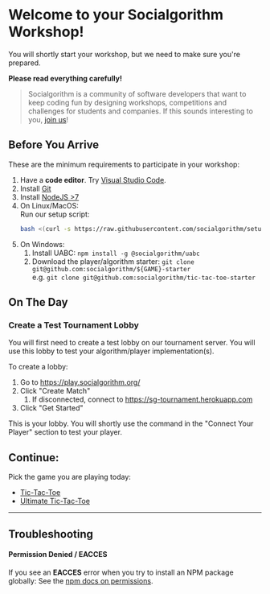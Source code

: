 # Welcome to your Socialgorithm Workshop!

You will shortly start your workshop, but we need to make sure you're prepared.

**Please read everything carefully!**

> Socialgorithm is a community of software developers that want to keep coding fun by designing workshops, competitions and challenges for students and companies. If this sounds interesting to you, [join us](https://socialgorithm.org/team/)!

## Before You Arrive

These are the minimum requirements to participate in your workshop:

1. Have a **code editor**. Try [Visual Studio Code](https://code.visualstudio.com/).
1. Install [Git](https://git-scm.com/downloads)
1. Install [NodeJS >7](https://nodejs.org/en/download/current/)
1. On Linux/MacOS:  
    Run our setup script:
    ```bash
    bash <(curl -s https://raw.githubusercontent.com/socialgorithm/setup/master/player-setup.sh)
    ```
1. On Windows:  
   1. Install UABC: `npm install -g @socialgorithm/uabc`
   1. Download the player/algorithm starter: `git clone git@github.com:socialgorithm/${GAME}-starter`  
     e.g. `git clone git@github.com:socialgorithm/tic-tac-toe-starter`

## On The Day

### Create a Test Tournament Lobby

You will first need to create a test lobby on our tournament server. You will use this lobby to test your algorithm/player implementation(s).

To create a lobby:

1. Go to https://play.socialgorithm.org/
1. Click "Create Match"
    1. If disconnected, connect to https://sg-tournament.herokuapp.com
1. Click "Get Started"

This is your lobby. You will shortly use the command in the "Connect Your Player" section to test your player.

## Continue: 

Pick the game you are playing today:

* [Tic-Tac-Toe](./tic-tac-toe/start.md)
* [Ultimate Tic-Tac-Toe](./ultimate-tic-tac-toe/start.md)

-----

## Troubleshooting

#### Permission Denied / EACCES

If you see an **EACCES** error when you try to install an NPM package globally: See the [npm docs on permissions](https://docs.npmjs.com/getting-started/fixing-npm-permissions).

